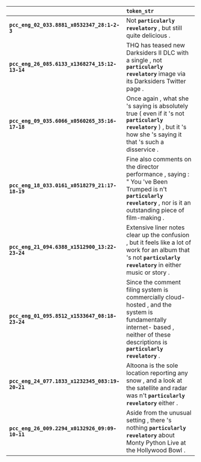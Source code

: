 |                                                 | `token_str`                                                                                                                                                                       |
|:------------------------------------------------|:----------------------------------------------------------------------------------------------------------------------------------------------------------------------------------|
| **`pcc_eng_02_033.8881_x0532347_28:1-2-3`**     | Not __`particularly revelatory`__ , but still quite delicious .                                                                                                                   |
| **`pcc_eng_26_085.6133_x1368274_15:12-13-14`**  | THQ has teased new Darksiders II DLC with a single , not __`particularly revelatory`__ image via its Darksiders Twitter page .                                                    |
| **`pcc_eng_09_035.6066_x0560265_35:16-17-18`**  | Once again , what she 's saying is absolutely true ( even if it 's not __`particularly revelatory`__ ) , but it 's how she 's saying it that 's such a disservice .               |
| **`pcc_eng_18_033.0161_x0518279_21:17-18-19`**  | Fine also comments on the director performance , saying : " You 've Been Trumped is n't __`particularly revelatory`__ , nor is it an outstanding piece of film-making .           |
| **`pcc_eng_21_094.6388_x1512900_13:22-23-24`**  | Extensive liner notes clear up the confusion , but it feels like a lot of work for an album that 's not __`particularly revelatory`__ in either music or story .                  |
| **`pcc_eng_01_095.8512_x1533647_08:18-23-24`**  | Since the comment filing system is commercially cloud-hosted , and the system is fundamentally internet- based , neither of these descriptions is __`particularly revelatory`__ . |
| **`pcc_eng_24_077.1833_x1232345_083:19-20-21`** | Altoona is the sole location reporting any snow , and a look at the satellite and radar was n't __`particularly revelatory`__ either .                                            |
| **`pcc_eng_26_009.2294_x0132926_09:09-10-11`**  | Aside from the unusual setting , there 's nothing __`particularly revelatory`__ about Monty Python Live at the Hollywood Bowl .                                                   |